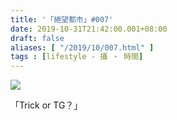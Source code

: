 ```yaml
---
title: '「絕望都市」#007'
date: 2019-10-31T21:42:00.001+08:00
draft: false
aliases: [ "/2019/10/007.html" ]
tags : [lifestyle - 攝 ‧ 時間]
---
```


![](/images/hopeless007.jpg)

「Trick or TG？」
